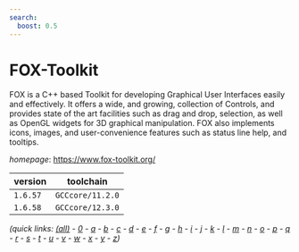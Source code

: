 ```yaml
---
search:
  boost: 0.5
---
```

# FOX-Toolkit

FOX is a C++ based Toolkit for developing Graphical User Interfaces easily and effectively. It offers a wide, and growing, collection of Controls, and provides state of the art facilities such as drag and drop, selection, as well as OpenGL widgets for 3D graphical manipulation. FOX also implements icons, images, and user-convenience features such as status line help, and tooltips.

*homepage*: <https://www.fox-toolkit.org/>

version | toolchain
--------|----------
``1.6.57`` | ``GCCcore/11.2.0``
``1.6.58`` | ``GCCcore/12.3.0``


*(quick links: [(all)](../index.md) - [0](../0/index.md) - [a](../a/index.md) - [b](../b/index.md) - [c](../c/index.md) - [d](../d/index.md) - [e](../e/index.md) - [f](../f/index.md) - [g](../g/index.md) - [h](../h/index.md) - [i](../i/index.md) - [j](../j/index.md) - [k](../k/index.md) - [l](../l/index.md) - [m](../m/index.md) - [n](../n/index.md) - [o](../o/index.md) - [p](../p/index.md) - [q](../q/index.md) - [r](../r/index.md) - [s](../s/index.md) - [t](../t/index.md) - [u](../u/index.md) - [v](../v/index.md) - [w](../w/index.md) - [x](../x/index.md) - [y](../y/index.md) - [z](../z/index.md))*

